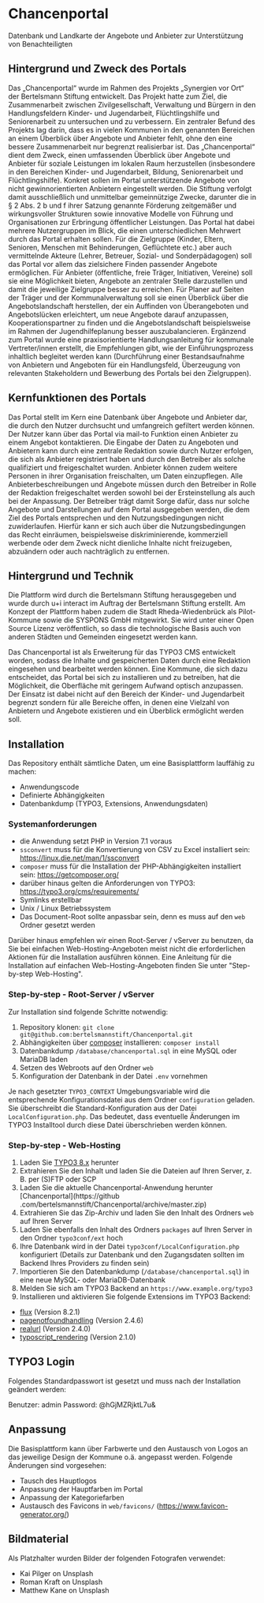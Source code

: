 # Chancenportal
Datenbank und Landkarte der Angebote und Anbieter zur Unterstützung von Benachteiligten

## Hintergrund und Zweck des Portals
Das „Chancenportal“ wurde im Rahmen des Projekts „Synergien vor Ort“ der Bertelsmann Stiftung entwickelt. Das Projekt hatte zum Ziel, die Zusammenarbeit zwischen Zivilgesellschaft, Verwaltung und Bürgern in den Handlungsfeldern Kinder- und Jugendarbeit, Flüchtlingshilfe und Seniorenarbeit zu untersuchen und zu verbessern. Ein zentraler Befund des Projekts lag darin, dass es in vielen Kommunen in den genannten Bereichen an einem Überblick über Angebote und Anbieter fehlt, ohne den eine bessere Zusammenarbeit nur begrenzt realisierbar ist.
Das „Chancenportal“ dient dem Zweck, einen umfassenden Überblick über Angebote und Anbieter für soziale Leistungen im lokalen Raum herzustellen (insbesondere in den Bereichen Kinder- und Jugendarbeit, Bildung, Seniorenarbeit und Flüchtlingshilfe). Konkret sollen im Portal unterstützende Angebote von nicht gewinnorientierten Anbietern eingestellt werden. Die Stiftung verfolgt damit ausschließlich und unmittelbar gemeinnützige Zwecke, darunter die in § 2 Abs. 2 b und f ihrer Satzung genannte Förderung zeitgemäßer und wirkungsvoller Strukturen sowie innovative Modelle von Führung und Organisationen zur Erbringung öffentlicher Leistungen. Das Portal hat dabei mehrere Nutzergruppen im Blick, die einen unterschiedlichen Mehrwert durch das Portal erhalten sollen.
Für die Zielgruppe (Kinder, Eltern, Senioren, Menschen mit Behinderungen, Geflüchtete etc.) aber auch vermittelnde Akteure (Lehrer, Betreuer, Sozial- und Sonderpädagogen) soll das Portal vor allem das zielsichere Finden passender Angebote ermöglichen. Für Anbieter (öffentliche, freie Träger, Initiativen, Vereine) soll sie eine Möglichkeit bieten, Angebote an zentraler Stelle darzustellen und damit die jeweilige Zielgruppe besser zu erreichen. Für Planer auf Seiten der Träger und der Kommunalverwaltung soll sie einen Überblick über die Angebotslandschaft herstellen, der ein Auffinden von Überangeboten und Angebotslücken erleichtert, um neue Angebote darauf anzupassen, Kooperationspartner zu finden und die Angebotslandschaft beispielsweise im Rahmen der Jugendhilfeplanung besser auszubalancieren.
Ergänzend zum Portal wurde eine praxisorientierte Handlungsanleitung für kommunale Vertreter/innen erstellt, die Empfehlungen gibt, wie der Einführungsprozess inhaltlich begleitet werden kann (Durchführung einer Bestandsaufnahme von Anbietern und Angeboten für ein Handlungsfeld, Überzeugung von relevanten Stakeholdern und Bewerbung des Portals bei den Zielgruppen). 

## Kernfunktionen des Portals
Das Portal stellt im Kern eine Datenbank über Angebote und Anbieter dar, die durch den Nutzer  durchsucht und umfangreich gefiltert werden können. Der Nutzer kann über das Portal via mail-to Funktion einen Anbieter zu einem Angebot kontaktieren. 
Die Eingabe der Daten zu Angeboten und Anbietern kann durch eine zentrale Redaktion sowie durch Nutzer erfolgen, die sich als Anbieter registriert haben und durch den Betreiber als solche qualifiziert und freigeschaltet wurden. Anbieter können zudem weitere Personen in ihrer Organisation freischalten, um Daten einzupflegen. Alle Anbieterbeschreibungen und Angebote müssen durch den Betreiber in Rolle der Redaktion freigeschaltet werden sowohl bei der Ersteinstellung als auch bei der Anpassung. Der Betreiber trägt damit Sorge dafür, dass nur solche Angebote und Darstellungen auf dem Portal ausgegeben werden, die dem Ziel des Portals entsprechen und den Nutzungsbedingungen nicht zuwiderlaufen. Hierfür kann er sich auch über die Nutzungsbedingungen das Recht einräumen, beispielsweise diskriminierende, kommerziell werbende oder dem Zweck nicht dienliche Inhalte nicht freizugeben, abzuändern oder auch nachträglich zu entfernen. 

## Hintergrund und Technik

Die Plattform wird durch die Bertelsmann Stiftung herausgegeben und wurde durch u+i interact im Auftrag der Bertelsmann Stiftung erstellt. Am Konzept der Plattform haben zudem die Stadt Rheda-Wiedenbrück als Pilot-Kommune sowie die SYSPONS GmbH mitgewirkt. Sie wird unter einer Open Source Lizenz veröffentlich, so dass die technologische Basis auch von anderen Städten und Gemeinden eingesetzt werden kann.

Das Chancenportal ist als Erweiterung für das TYPO3 CMS entwickelt worden, sodass die Inhalte und gespeicherten Daten
 durch eine Redaktion eingesehen und bearbeitet werden können. Eine Kommune, die sich dazu entscheidet, das Portal bei 
 sich zu installieren und zu betreiben, hat die Möglichkeit, die Oberfläche mit geringem Aufwand optisch anzupassen. Der Einsatz ist dabei nicht auf den Bereich der Kinder- und Jugendarbeit begrenzt sondern für alle Bereiche offen, in denen eine Vielzahl von Anbietern und Angebote existieren und ein Überblick ermöglicht werden soll.

## Installation

Das Repository enthält sämtliche Daten, um eine Basisplattform lauffähig zu machen:
* Anwendungscode
* Definierte Abhängigkeiten
* Datenbankdump (TYPO3, Extensions, Anwendungsdaten)

### Systemanforderungen

* die Anwendung setzt PHP in Version 7.1 voraus
* `ssconvert` muss für die Konvertierung von CSV zu Excel installiert sein: https://linux.die.net/man/1/ssconvert
* `composer` muss für die Installation der PHP-Abhängigkeiten installiert sein: https://getcomposer.org/
* darüber hinaus gelten die Anforderungen von TYPO3: https://typo3.org/cms/requirements/
* Symlinks erstellbar
* Unix / Linux Betriebssystem
* Das Document-Root sollte anpassbar sein, denn es muss auf den `web` Ordner gesetzt werden
 
Darüber hinaus empfehlen wir einen Root-Server / vServer zu benutzen, da Sie bei einfachen Web-Hosting-Angeboten meist nicht die erforderlichen Aktionen für die Installation ausführen können.
Eine Anleitung für die Installation auf einfachen Web-Hosting-Angeboten finden Sie unter "Step-by-step Web-Hosting".

### Step-by-step - Root-Server / vServer

Zur Installation sind folgende Schritte notwendig:

1. Repository klonen: `git clone git@github.com:bertelsmannstift/Chancenportal.git`
2. Abhängigkeiten über [composer](https://getcomposer.org/) installieren: `composer install`
3. Datenbankdump `/database/chancenportal.sql` in eine MySQL oder MariaDB laden
4. Setzen des Webroots auf den Ordner `web`
5. Konfiguration der Datenbank in der Datei `.env` vornehmen

Je nach gesetzter `TYPO3_CONTEXT` Umgebungsvariable wird die entsprechende Konfigurationsdatei aus dem Ordner 
`configuration` geladen. Sie überschreibt die Standard-Konfiguration aus der Datei `LocalConfiguration.php`.
Das bedeutet, dass eventuelle Änderungen im TYPO3 Installtool durch diese Datei überschrieben werden können.

### Step-by-step - Web-Hosting

1. Laden Sie [TYPO3 8.x](https://get.typo3.org/8/zip) herunter
2. Extrahieren Sie den Inhalt und laden Sie die Dateien auf Ihren Server, z. B. per (S)FTP oder SCP
3. Laden Sie die aktuelle Chancenportal-Anwendung herunter [Chancenportal](https://github
.com/bertelsmannstift/Chancenportal/archive/master.zip)
4. Extrahieren Sie das Zip-Archiv und laden Sie den Inhalt des Ordners `web` auf Ihren Server
5. Laden Sie ebenfalls den Inhalt des Ordners `packages` auf Ihren Server in den Ordner `typo3conf/ext` hoch
6. Ihre Datenbank wird in der Datei `typo3conf/LocalConfiguration.php` konfiguriert (Details zur Datenbank und den 
Zugangsdaten sollten im Backend Ihres Providers zu finden sein)
7. Importieren Sie den Datenbankdump (`/database/chancenportal.sql`) in eine neue MySQL- oder MariaDB-Datenbank
8. Melden Sie sich am TYPO3 Backend an `https://www.example.org/typo3`
9. Installieren und aktivieren Sie folgende Extensions im TYPO3 Backend:
* [flux](https://extensions.typo3.org/extension/flux/) (Version 8.2.1)
* [pagenotfoundhandling](https://extensions.typo3.org/extension/pagenotfoundhandling/) (Version 2.4.6)
* [realurl](https://extensions.typo3.org/extension/realurl/) (Version 2.4.0)
* [typoscript_rendering](https://extensions.typo3.org/extension/typoscript_rendering/) (Version 2.1.0)

## TYPO3 Login

Folgendes Standardpasswort ist gesetzt und muss nach der Installation geändert werden:

Benutzer: admin
Password: @hGjMZRjktL7u&

## Anpassung

Die Basisplattform kann über Farbwerte und den Austausch von Logos an das jeweilige Design der Kommune o.ä. angepasst
 werden. Folgende Änderungen sind vorgesehen:

* Tausch des Hauptlogos
* Anpassung der Hauptfarben im Portal
* Anpassung der Kategoriefarben
* Austausch des Favicons in `web/favicons/` (https://www.favicon-generator.org/)

## Bildmaterial

Als Platzhalter wurden Bilder der folgenden Fotografen verwendet:
* Kai Pilger on Unsplash
* Roman Kraft on Unsplash
* Matthew Kane on Unsplash
